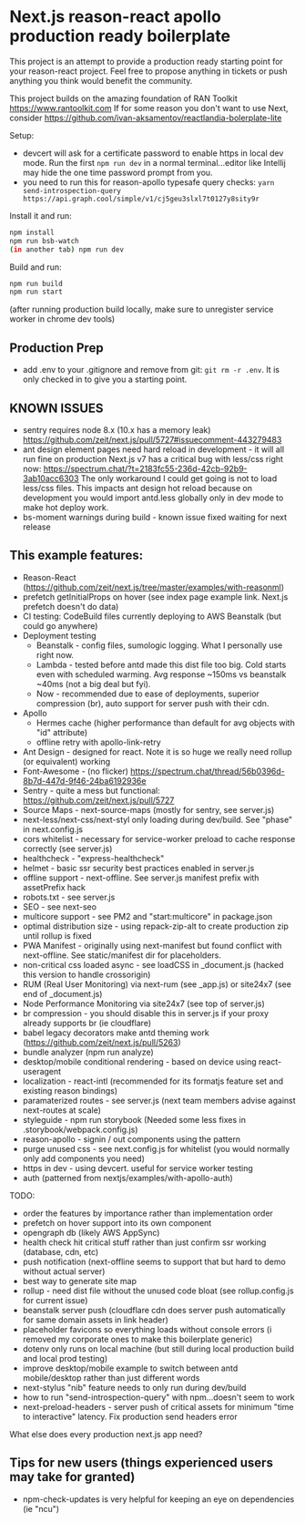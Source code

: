 # Next.js reason-react apollo production ready boilerplate 

This project is an attempt to provide a production ready starting point for your reason-react project.
Feel free to propose anything in tickets or push anything you think would benefit the community.

This project builds on the amazing foundation of RAN Toolkit https://www.rantoolkit.com
If for some reason you don't want to use Next, consider https://github.com/ivan-aksamentov/reactlandia-bolerplate-lite

Setup:
- devcert will ask for a certificate password to enable https in local dev mode.
Run the first `npm run dev` in a normal terminal...editor like Intellij may hide the one time password prompt from you.
- you need to run this for reason-apollo typesafe query checks: `yarn send-introspection-query https://api.graph.cool/simple/v1/cj5geu3slxl7t0127y8sity9r
` 

Install it and run:

```bash
npm install
npm run bsb-watch
(in another tab) npm run dev
```


Build and run:

```bash
npm run build
npm run start
```
(after running production build locally, make sure to unregister service worker in chrome dev tools)

## Production Prep
* add .env to your .gitignore and remove from git: `git rm -r .env`.  It is only checked in to give you a starting point.

## KNOWN ISSUES
* sentry requires node 8.x (10.x has a memory leak) https://github.com/zeit/next.js/pull/5727#issuecomment-443279483
* ant design element pages need hard reload in development - it will all run fine on production
Next.js v7 has a critical bug with less/css right now: https://spectrum.chat/?t=2183fc55-236d-42cb-92b9-3ab10acc6303
The only workaround I could get going is not to load less/css files.  This impacts ant design hot reload because 
on development you would import antd.less globally only in dev mode to make hot deploy work.
* bs-moment warnings during build - known issue fixed waiting for next release

## This example features:

* Reason-React (https://github.com/zeit/next.js/tree/master/examples/with-reasonml)
* prefetch getInitialProps on hover (see index page example link.  Next.js prefetch doesn't do data)
* CI testing: CodeBuild files currently deploying to AWS Beanstalk (but could go anywhere)
* Deployment testing
  * Beanstalk - config files, sumologic logging.  What I personally use right now. 
  * Lambda - tested before antd made this dist file too big. Cold starts even with scheduled warming.
    Avg response ~150ms vs beanstalk ~40ms (not a big deal but fyi).
  * Now - recommended due to ease of deployments, superior compression (br), auto support for server push with their cdn.
* Apollo
  * Hermes cache (higher performance than default for avg objects with "id" attribute)
  * offline retry with apollo-link-retry  
* Ant Design - designed for react.  Note it is so huge we really need rollup (or equivalent) working
* Font-Awesome - (no flicker) https://spectrum.chat/thread/56b0396d-8b7d-447d-9f46-24ba6192936e
* Sentry - quite a mess but functional: https://github.com/zeit/next.js/pull/5727
* Source Maps - next-source-maps (mostly for sentry, see server.js)
* next-less/next-css/next-styl only loading during dev/build.  See "phase" in next.config.js
* cors whitelist - necessary for service-worker preload to cache response correctly (see server.js)
* healthcheck - "express-healthcheck" 
* helmet - basic ssr security best practices enabled in server.js
* offline support - next-offline. See server.js manifest prefix with assetPrefix hack 
* robots.txt - see server.js
* SEO - see next-seo
* multicore support - see PM2 and "start:multicore" in package.json
* optimal distribution size - using repack-zip-alt to create production zip until rollup is fixed 
* PWA Manifest - originally using next-manifest but found conflict with next-offline.  See static/manifest dir for placeholders.
* non-critical css loaded async - see loadCSS in _document.js (hacked this version to handle crossorigin)
* RUM (Real User Monitoring) via next-rum (see _app.js) or site24x7 (see end of _document.js) 
* Node Performance Monitoring via site24x7 (see top of server.js)
* br compression - you should disable this in server.js if your proxy already supports br (ie cloudflare)
* babel legacy decorators make antd theming work (https://github.com/zeit/next.js/pull/5263)
* bundle analyzer (npm run analyze)
* desktop/mobile conditional rendering - based on device using react-useragent
* localization - react-intl (recommended for its formatjs feature set and existing reason bindings)
* paramaterized routes - see server.js (next team members advise against next-routes at scale)
* styleguide - npm run storybook  (Needed some less fixes in .storybook/webpack.config.js)
* reason-apollo - signin / out components using the pattern
* purge unused css - see next.config.js for whitelist (you would normally only add components you need)
* https in dev - using devcert.  useful for service worker testing
* auth (patterned from nextjs/examples/with-apollo-auth)


TODO: 
* order the features by importance rather than implementation order
* prefetch on hover support into its own component 
* opengraph db (likely AWS AppSync)
* health check hit critical stuff rather than just confirm ssr working (database, cdn, etc)
* push notification (next-offline seems to support that but hard to demo without actual server)
* best way to generate site map
* rollup - need dist file without the unused code bloat (see rollup.config.js for current issue)
* beanstalk server push (cloudflare cdn does server push automatically for same domain assets in link header)
* placeholder favicons so everything loads without console errors (i removed my corporate ones to make this boilerplate generic)
* dotenv only runs on local machine (but still during local production build and local prod testing)
* improve desktop/mobile example to switch between antd mobile/desktop rather than just different words
* next-stylus "nib" feature needs to only run during dev/build
* how to run "send-introspection-query" with npm...doesn't seem to work
* next-preload-headers - server push of critical assets for minimum "time to interactive" latency.  Fix production send headers error

What else does every production next.js app need?


## Tips for new users (things experienced users may take for granted)
- npm-check-updates is very helpful for keeping an eye on dependencies (ie "ncu")
